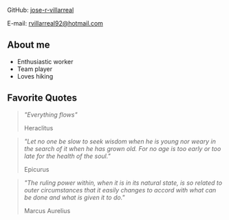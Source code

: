 GitHub: [jose-r-villarreal](https://github.com/jose-r-villarreal)

E-mail: rvillarreal92@hotmail.com

## About me

- Enthusiastic worker
- Team player
- Loves hiking

## Favorite Quotes

> *"Everything flows"*
>
> Heraclitus

> *"Let no one be slow to seek wisdom when he is young nor weary in the search of it when he has grown old. For no age is too early or too late for the health of the soul."*
>
> Epicurus

> *"The ruling power within, when it is in its natural state, is so related to outer circumstances that it easily changes to accord with what can be done and what is given it to do."*
>
> Marcus Aurelius
